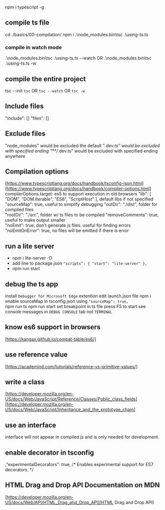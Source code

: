 npm i typescript -g
## compile ts file
cd ./basics/00-compilation/
npm i
.\node_modules\.bin\tsc .\using-ts.ts
### compile in watch mode
.\node_modules\.bin\tsc .\using-ts.ts --watch
    OR .\node_modules\.bin\tsc .\using-ts.ts -w

## compile the entire project
tsc --init
`tsc` OR `tsc --watch` OR `tsc -w`

## Include files
"include": []
"files": []

## Exclude files
"node_modules" would be excluded the default
"*.dev.ts" would be excluded with specified ending
"**/*.dev.ts" would be excluded with specified ending anywhere

## Compilation options
[https://www.typescriptlang.org/docs/handbook/tsconfig-json.html]
[https://www.typescriptlang.org/docs/handbook/compiler-options.html]
compilerOptions.target: es5 to support execution in old browsers 
"lib": [ "DOM", "DOM.Iterable", "ES6", "ScriptHost" ],     default libs if not specified
"sourceMap": true,      useful to simplify debugging
"outDir": "./dist",     folder for compiled files      
"rootDir": "./src",     folder w/ ts files to be compiled
"removeComments": true, useful to make output smaller        
"noEmit": true,         don't generate js files. useful for finding errors
"noEmitOnError": true,  no files will be emitted if there is error

## run a lite server
* npm i lite-server -D
* add line to package.json `"scripts": { "start": "lite-server" },`
* npm run start

## debug the ts app
install `Debugger for Microsoft Edge` extention
    edit launch.json file
npm i
    enable sourceMap in tsconfig.json using `"sourceMap": true,`    
    npm run ts
    npm run start
set breakpoint in ts file
press F5 to start
see console messages in `DEBUG CONSOLE` tab not `TERMINAL`

## know es6 support in browsers
[https://kangax.github.io/compat-table/es6/]

## use reference value
[https://academind.com/tutorials/reference-vs-primitive-values/]

## write a class
[https://developer.mozilla.org/en-US/docs/Web/JavaScript/Reference/Classes/Public_class_fields]
[https://developer.mozilla.org/en-US/docs/Web/JavaScript/Inheritance_and_the_prototype_chain]

## use an interface
interface will not appear in compiled js and is only needed for development.

## enable decorator in tsconfig
,"experimentalDecorators": true,        /* Enables experimental support for ES7 decorators. */

## HTML Drag and Drop API Documentation on MDN 
[https://developer.mozilla.org/en-US/docs/Web/API/HTML_Drag_and_Drop_API](HTML Drag and Drop API)